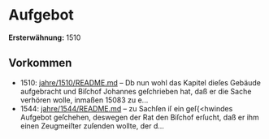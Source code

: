 # Aufgebot

**Ersterwähnung:** 1510

## Vorkommen
- 1510: [jahre/1510/README.md](../jahre/1510/README.md) – Db nun wohl das Kapitel dieſes Gebäude aufgebracht
und Biſchof Johannes geſchrieben hat, daß er die Sache
verhören wolle, inmaßen 15083 zu e...
- 1544: [jahre/1544/README.md](../jahre/1544/README.md) – zu Sachſen iſ ein geſ{<hwindes Aufgebot
geſchehen, deswegen der Rat den Biſchof erſucht, daß er
ihm einen Zeugmeiſter zuſenden wollte, der d...
